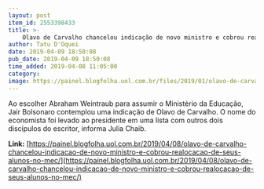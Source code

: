 ```yaml
---
layout: post
item_id: 2553398433
title: >-
    Olavo de Carvalho chancelou indicação de novo ministro e cobrou realocação de seus alunos no MEC
author: Tatu D'Oquei
date: 2019-04-09 18:50:08
pub_date: 2019-04-09 18:50:08
time_added: 2019-04-08 11:05:00
category: 
image: https://painel.blogfolha.uol.com.br/files/2019/01/olavo-de-carvalho.jpg
---
```


Ao escolher Abraham Weintraub para assumir o Ministério da Educação, Jair Bolsonaro contemplou uma indicação de Olavo de Carvalho. O nome do economista foi levado ao presidente em uma lista com outros dois discípulos do escritor, informa Julia Chaib.

**Link:** [https://painel.blogfolha.uol.com.br/2019/04/08/olavo-de-carvalho-chancelou-indicacao-de-novo-ministro-e-cobrou-realocacao-de-seus-alunos-no-mec/](https://painel.blogfolha.uol.com.br/2019/04/08/olavo-de-carvalho-chancelou-indicacao-de-novo-ministro-e-cobrou-realocacao-de-seus-alunos-no-mec/)

